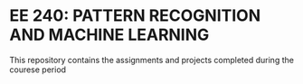 # EE 240: PATTERN RECOGNITION AND MACHINE LEARNING

This repository contains the assignments and projects completed during the courese period
